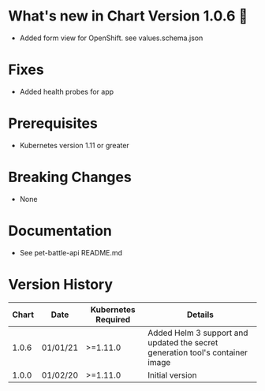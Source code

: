 # What's new in Chart Version 1.0.6 🤠
* Added form view for OpenShift. see values.schema.json

# Fixes
* Added health probes for app

# Prerequisites
* Kubernetes version 1.11 or greater

# Breaking Changes
* None

# Documentation
* See pet-battle-api README.md

# Version History
| Chart  | Date     | Kubernetes Required | Details |
|--------|----------|---------------------|---------|
| 1.0.6  | 01/01/21 | >=1.11.0 | Added Helm 3 support and updated the secret generation tool's container image |
| 1.0.0  | 01/02/20 | >=1.11.0 | Initial version |
